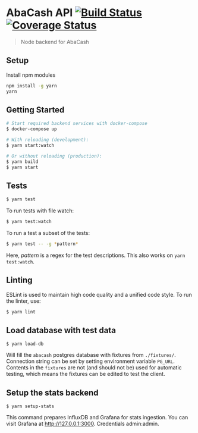 # AbaCash API [![Build Status](https://ci.abakus.no/api/badges/abakusbackup/abacash-api/status.svg)](https://ci.abakus.no/abakusbackup/abacash-api) [![Coverage Status](https://coveralls.io/repos/github/abakusbackup/abacash-api/badge.svg?branch=master)](https://coveralls.io/github/abakusbackup/abacash-api?branch=master)

> Node backend for AbaCash

## Setup
Install npm modules
```bash
npm install -g yarn
yarn
```

## Getting Started
```bash
# Start required backend services with docker-compose
$ docker-compose up

# With reloading (development):
$ yarn start:watch

# Or without reloading (production):
$ yarn build
$ yarn start
```

## Tests
```bash
$ yarn test
```

To run tests with file watch:
```bash
$ yarn test:watch
```

To run a test a subset of the tests:
```bash
$ yarn test -- -g *pattern*
```
Here, *pattern* is a regex for the test descriptions. This also works on `yarn test:watch`.

## Linting
ESLint is used to maintain high code quality and a unified code style.
To run the linter, use:

```bash
$ yarn lint
```

## Load database with test data
```
$ yarn load-db
```
Will fill the `abacash` postgres database with fixtures from `./fixtures/`. Connection string can be set by setting environment variable `PG_URL`. Contents in the `fixtures` are not (and should not be) used for automatic testing, which means the fixtures can be edited to test the client.

## Setup the stats backend
```
$ yarn setup-stats
```
This command prepares InfluxDB and Grafana for stats ingestion.
You can visit Grafana at http://127.0.0.1:3000. Credentials admin:admin.
